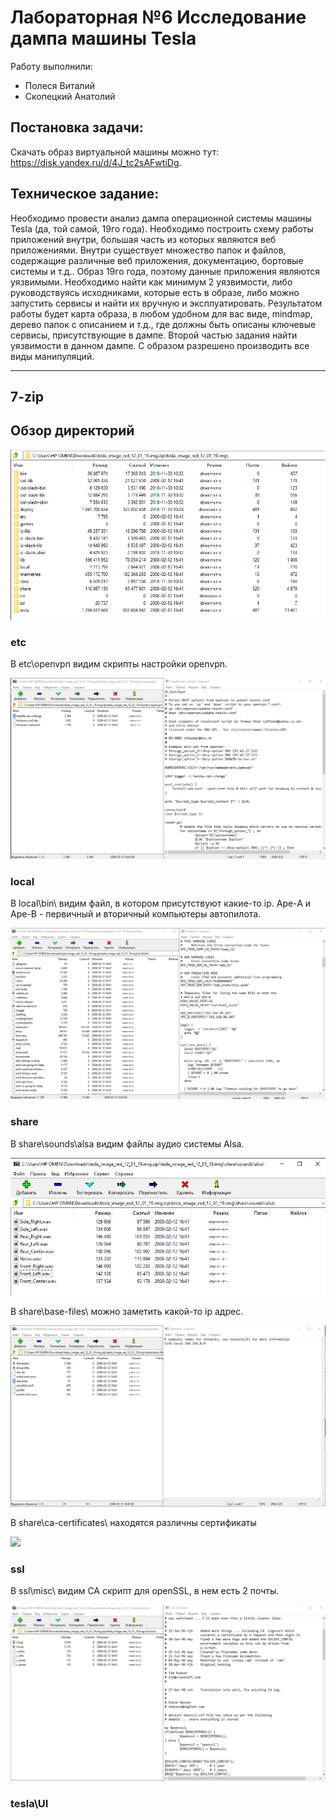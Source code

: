 # Лабораторная №6 Исследование дампа машины Tesla

Работу выполнили: 
- Полеся Виталий
- Скопецкий Анатолий
## Постановка задачи:
Скачать образ виртуальной машины можно тут: https://disk.yandex.ru/d/4J_tc2sAFwtiDg.

## Техническое задание:
Необходимо провести анализ дампа операционной системы машины Tesla (да, той самой, 19го
года). Необходимо построить схему работы приложений внутри, большая часть из которых
являются веб приложениями. Внутри существует множество папок и файлов, содержащие
различные веб приложения, документацию, бортовые системы и т.д.. Образ 19го года, поэтому
данные приложения являются уязвимыми. Необходимо найти как минимум 2 уязвимости, либо
руководствуясь исходниками, которые есть в образе, либо можно запустить сервисы и найти их
вручную и эксплуатировать. Результатом работы будет карта образа, в любом удобном для вас
виде, mindmap, дерево папок с описанием и т.д., где должны быть описаны ключевые сервисы,
присутствующие в дампе. Второй частью задания найти уязвимости в данном дампе. С образом
разрешено производить все виды манипуляций.

---

## 7-zip

## Обзор директорий

![](imgs/main_directory.png)

### etc

В etc\openvpn видим скрипты настройки openvpn.

![](imgs/openvpn_1.png)

### local

В local\bin\ видим файл, в котором присутствуют какие-то ip. Ape-A и Ape-B - первичный и вторичный компьютеры автопилота.

![](imgs/ape_ip.png)

### share

В share\sounds\alsa видим файлы аудио системы Alsa.

![](imgs/share_sounds.png)

В share\base-files\ можно заметить какой-то ip адрес.

![](imgs/share_networks.png)

В share\ca-certificates\ находятся различны сертификаты

![](imgs\imgs/share_certificatess.png)

### ssl

В ssl\misc\ видим CA скрипт для openSSL, в нем есть 2 почты.

![](imgs/ssl_ca.png)

### tesla\UI

![]()